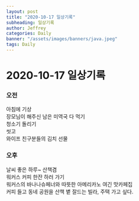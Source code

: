 ```yaml
---
layout: post
title: "2020-10-17 일상기록"
subheading: 일상기록
author: Jeffrey
categories: Daily
banner: "/assets/images/banners/java.jpeg"
tags: Daily
---
```


# 2020-10-17 일상기록

### 오전

아침에 기상  
장모님이 해주신 남은 미역국 다 먹기  
청소기 돌리기  
씻고  
와이프 친구분들의 김치 선물   

### 오후
날씨 좋은 하루~ 산책겸  
워커스 커피 한잔 하러 가기  
워커스의 바나나슈페너와 따뜻한 아메리카노 여긴 맛카페집  
커피 들고 동네 공원을 산책
볕 잘드는 빌라, 주택 가고 싶다.  



